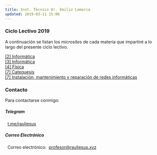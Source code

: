 ```yaml
---
title: Inst. Técnico Dr. Emilio Lamarca
updated: 2019-03-11 15:00
---
```


### Ciclo Lectivo 2019
A continuación se listan los _microsites_ de cada materia que impartiré a lo largo del presente ciclo lectivo. 


<i class="fa fa-globe" aria-hidden="true"></i>  [[2] Informática](http://rauljesus.xyz/docs/itel/2017/informatica2/InkscapeEjercicios.zip)<br />
<i class="fa fa-globe" aria-hidden="true"></i>  [[3] Informática](http://rauljesus.xyz/web)<br />
<i class="fa fa-globe" aria-hidden="true"></i>  [[4] Física](http://rauljesus.xyz/fisica)<br />
<i class="fa fa-globe" aria-hidden="true"></i>  [[7] Catequesis](http://rauljesus.xyz/catequesis)<br />
<i class="fa fa-globe" aria-hidden="true"></i>  [[7] Instalación, mantenimiento y reparación de redes informáticas](http://rauljesus.xyz/redes)<br />

### Contacto
Para contactarse conmigo:

##### Telegram
 <i class="fa fa-telegram" aria-hidden="true"></i>&nbsp;&nbsp;[t.me/rauljesus](https://t.me/rauljesus)

##### Correo Electrónico
<i class="fa fa-envelope" aria-hidden="true"></i>&nbsp;&nbsp;Correo electrónico:&nbsp;&nbsp;[profesor@rauljesus.xyz](profesor@rauljesus.xyz)





